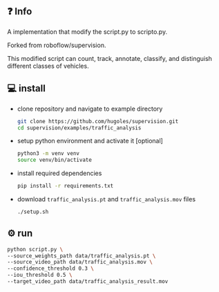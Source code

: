 ## ❓ Info

A implementation that modify the script.py to scripto.py.

Forked from roboflow/supervision.

This modified script can count, track, annotate, classify, and distinguish different classes of vehicles.

## 💻 install

- clone repository and navigate to example directory

    ```bash
    git clone https://github.com/hugoles/supervision.git
    cd supervision/examples/traffic_analysis
    ```

- setup python environment and activate it [optional]

    ```bash
    python3 -m venv venv
    source venv/bin/activate
    ```

- install required dependencies

    ```bash
    pip install -r requirements.txt
    ```

- download `traffic_analysis.pt` and `traffic_analysis.mov` files

    ```bash
    ./setup.sh
    ```

## ⚙️ run

```bash
python script.py \
--source_weights_path data/traffic_analysis.pt \
--source_video_path data/traffic_analysis.mov \
--confidence_threshold 0.3 \
--iou_threshold 0.5 \
--target_video_path data/traffic_analysis_result.mov
```
